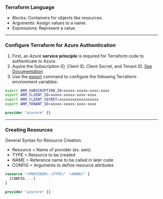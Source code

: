 ### Terraform Language
- Blocks: Containers for objects like resources.
- Arguments: Assign values to a name.
- Expressions: Represent a value.

___
### Configure Terraform for Azure Authentication
1. First, an Azure **service principle** is required for Terraform code to authenticate to Azure.
2. Aquire the Subscription ID, Client ID, Client Secret, and Tenant ID. [See Documentation](https://github.com/HorningGit/Rayquaza_Resources/blob/master/tools/cloud/azure.md)
3. Use the [export](https://www.man7.org/linux/man-pages/man1/export.1p.html) command to configure the following Terraform environment variables:
```bash
export ARM_SUBSCRIPTION_ID=xxxxx-xxxxx-xxxx-xxxx
export ARM_CLIENT_ID=xxxxx-xxxxx-xxxx-xxxx
export ARM_CLIENT_SECRET=xxxxxxxxxxxxxxxxxx
export ARM_TENANT_ID=xxxxx-xxxxx-xxxx-xxxx
```

```terraform
provider "azurerm" {}
```


___
### Creating Resources
General Syntax for Resource Creation:
  - Resource = Name of provider (ex. aws)
  - TYPE = Resource to be created
  - NAME = Reference name to be called in later code
  - CONFIG = Arguments to define resource attributes
```terraform
resource "<PROVIDER>_<TYPE>" "<NAME>" {
  [CONFIG ...]
}
```

```terraform
provider "azurerm" {}
```
